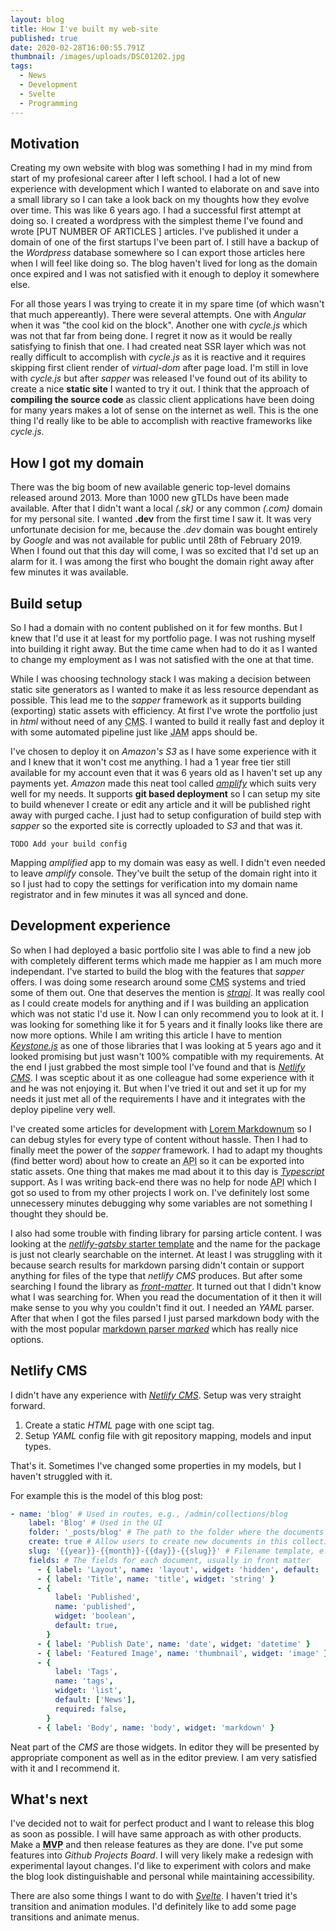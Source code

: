 ```yaml
---
layout: blog
title: How I've built my web-site
published: true
date: 2020-02-28T16:00:55.791Z
thumbnail: /images/uploads/DSC01202.jpg
tags:
  - News
  - Development
  - Svelte
  - Programming
---
```

## Motivation

Creating my own website with blog was something I had in my mind from start of my profesional career after I left school. I had a lot of new experience with development which I wanted to elaborate on and save into a small library so I can take a look back on my thoughts how they evolve over time. This was like 6 years ago. I had a successful first attempt at doing so. I created a wordpress with the simplest theme I've found and wrote [PUT NUMBER OF ARTICLES ] articles. I've published it under a domain of one of the first startups I've been part of. I still have a backup of the _Wordpress_ database somewhere so I can export those articles here when I will feel like doing so. The blog haven't lived for long as the domain once expired and I was not satisfied with it enough to deploy it somewhere else.

For all those years I was trying to create it in my spare time (of which wasn't that much appereantly). There were several attempts. One with _Angular_ when it was "the cool kid on the block". Another one with _cycle.js_ which was not that far from being done. I regret it now as it would be really satisfying to finish that one. I had created neat SSR layer which was not really difficult to accomplish with _cycle.js_ as it is reactive and it requires skipping first client render of _virtual-dom_ after page load. I'm still in love with _cycle.js_ but after _sapper_ was released I've found out of its ability to create a nice **static site** I wanted to try it out. I think that the approach of **compiling the source code** as classic client applications have been doing for many years makes a lot of sense on the internet as well. This is the one thing I'd really like to be able to accomplish with reactive frameworks like _cycle.js_.

## How I got my domain

There was the big boom of new available generic top-level domains released around 2013. More than 1000 new gTLDs have been made available. After that I didn't want a local _(.sk)_ or any common _(.com)_ domain for my personal site. I wanted **.dev** from the first time I saw it. It was very unfortunate decision for me, because the _.dev_ domain was bought entirely by _Google_ and was not available for public until 28th of February 2019. When I found out that this day will come, I was so excited that I'd set up an alarm for it. I was among the first who bought the domain right away after few minutes it was available.

## Build setup

So I had a domain with no content published on it for few months. But I knew that I'd use it at least for my portfolio page. I was not rushing myself into building it right away. But the time came when had to do it as I wanted to change my employment as I was not satisfied with the one at that time.

While I was choosing technology stack I was making a decision between static site generators as I wanted to make it as less resource dependant as possible. This lead me to the _sapper_ framework as it supports building (exporting) static assets with efficiency. At first I've wrote the portfolio just in _html_ without need of any <abbr title="Content management system">CMS</abbr>. I wanted to build it really fast and deploy it with some automated pipeline just like <abbr title="Javascript, APIs, Markup">JAM</abbr> apps should be.

I've chosen to deploy it on _Amazon's S3_ as I have some experience with it and I knew that it won't cost me anything. I had a 1 year free tier still available for my account even that it was 6 years old as I haven't set up any payments yet. _Amazon_ made this neat tool called [_amplify_](https://aws.amazon.com/amplify/) which suits very well for my needs. It supports **git based deployment** so I can setup my site to build whenever I create or edit any article and it will be published right away with purged cache. I just had to setup configuration of build step with _sapper_ so the exported site is correctly uploaded to _S3_ and that was it.

```
TODO Add your build config
```

Mapping _amplified_ app to my domain was easy as well. I didn't even needed to leave _amplify_ console. They've built the setup of the domain right into it so I just had to copy the settings for verification into my domain name registrator and in few minutes it was all synced and done.

## Development experience

So when I had deployed a basic portfolio site I was able to find a new job with completely different terms which made me happier as I am much more independant. I've started to build the blog with the features that _sapper_ offers. I was doing some research around some <abbr title="Content management system">CMS</abbr> systems and tried some of them out. One that deserves the mention is [_strapi_](https://strapi.io/). It was really cool as I could create models for anything and if I was building an application which was not static I'd use it. Now I can only recommend you to look at it. I was looking for something like it for 5 years and it finally looks like there are now more options. While I am writing this article I have to mention [_Keystone.js_](https://www.keystonejs.com/) as one of those libraries that I was looking at 5 years ago and it looked promising but just wasn't 100% compatible with my requirements. At the end I just grabbed the most simple tool I've found and that is [_Netlify CMS_](https://www.netlifycms.org/). I was sceptic about it as one colleague had some experience with it and he was not enjoying it. But when I've tried it out and set it up for my needs it just met all of the requirements I have and it integrates with the deploy pipeline very well.

I've created some articles for development with [Lorem Markdownum](https://jaspervdj.be/lorem-markdownum/) so I can debug styles for every type of content without hassle.
Then I had to finally meet the power of the _sapper_ framework. I had to adapt my thoughts (find better word) about how to create an <abbr title="Application Programmer Interface">API</abbr> so it can be exported into static assets. One thing that makes me mad about it to this day is [_Typescript_](https://www.typescriptlang.org/) support. As I was writing back-end there was no help for node <abbr title="Application Programmer Interface">API</abbr> which I got so used to from my other projects I work on. I've definitely lost some unnecessery minutes debugging why some variables are not something I thought they should be.

I also had some trouble with finding library for parsing article content. I was looking at the [_netlify-gatsby_ starter template](https://github.com/netlify-templates/gatsby-starter-netlify-cms) and the name for the package is just not clearly searchable on the internet. At least I was struggling with it because search results for markdown parsing didn't contain or support anything for files of the type that _netlify CMS_ produces. But after some searching I found the library as [_front-matter_](https://github.com/jxson/front-matter). It turned out that I didn't know what I was searching for. When you read the documentation of it then it will make sense to you why you couldn't find it out. I needed an _YAML_ parser. After that when I got the files parsed I just parsed markdown body with the with the most popular [markdown parser _marked_](https://marked.js.org) which has really nice options.

## Netlify CMS

I didn't have any experience with [_Netlify CMS_](https://www.netlifycms.org/). Setup was very straight forward.

1. Create a static _HTML_ page with one scipt tag.
2. Setup _YAML_ config file with git repository mapping, models and input types.

That's it. Sometimes I've changed some properties in my models, but I haven't struggled with it.

For example this is the model of this blog post:

```yaml
- name: 'blog' # Used in routes, e.g., /admin/collections/blog
    label: 'Blog' # Used in the UI
    folder: '_posts/blog' # The path to the folder where the documents are stored
    create: true # Allow users to create new documents in this collection
    slug: '{{year}}-{{month}}-{{day}}-{{slug}}' # Filename template, e.g., YYYY-MM-DD-title.md
    fields: # The fields for each document, usually in front matter
      - { label: 'Layout', name: 'layout', widget: 'hidden', default: 'blog' }
      - { label: 'Title', name: 'title', widget: 'string' }
      - {
          label: 'Published',
          name: 'published',
          widget: 'boolean',
          default: true,
        }
      - { label: 'Publish Date', name: 'date', widget: 'datetime' }
      - { label: 'Featured Image', name: 'thumbnail', widget: 'image' }
      - {
          label: 'Tags',
          name: 'tags',
          widget: 'list',
          default: ['News'],
          required: false,
        }
      - { label: 'Body', name: 'body', widget: 'markdown' }
```

Neat part of the _CMS_ are those widgets. In editor they will be presented by appropriate component as well as in the editor preview.
I am very satisfied with it and I recommend it.

## What's next

I've decided not to wait for perfect product and I want to release this blog as soon as possible. I will have same approach as with other products. Make a <abbr title="Minimum Viable Product">**MVP**</abbr> and then release features as they are done.
I've put some features into _Github Projects Board_. I will very likely make a redesign with experimental layout changes. I'd like to experiment with colors and make the blog look distinguishable and personal while maintaining accessibility.

There are also some things I want to do with [_Svelte_](https://svelte.dev). I haven't tried it's transition and animation modules. I'd definitely like to add some page transitions and animate menus.
